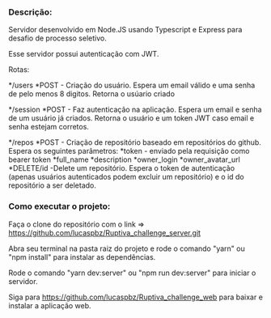 ### Descrição:

Servidor desenvolvido em Node.JS usando Typescript e Express para desafio de processo seletivo.  

Esse servidor possui autenticação com JWT.  

Rotas:

*/users 
 *POST - Criação do usuário. Espera um email válido e uma senha de pelo menos 8 digitos. Retorna o usúario criado 

*/session 
 *POST - Faz autenticação na aplicação. Espera um email e senha de um usuário já criados. Retorna o usuário e um token JWT caso email e senha estejam corretos.

*/repos
 *POST - Criação de repositório baseado em repositórios do github. 
    Espera os seguintes parâmetros:
        *token - enviado pela requisição como bearer token
        *full_name
	    *description
	    *owner_login
	    *owner_avatar_url
 *DELETE/id -Delete um repositório. Espera o token de autenticação (apenas usuários autenticados podem excluir um repositório) e o id do repositório a ser deletado.




### Como executar o projeto:

Faça o clone do repositório com o link => https://github.com/lucaspbz/Ruptiva_challenge_server.git  

Abra seu terminal na pasta raiz do projeto e rode o comando "yarn" ou "npm install" para instalar as dependências.  

Rode o comando "yarn dev:server" ou "npm run dev:server" para iniciar o servidor.  

Siga para https://github.com/lucaspbz/Ruptiva_challenge_web para baixar e instalar a aplicação web.
